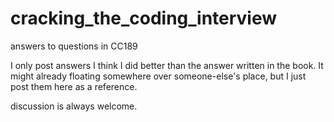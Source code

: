 # cracking_the_coding_interview
answers to questions in CC189

I only post answers I think I did better than the answer written in the book.
It might already floating somewhere over someone-else's place, but I just post them here as a reference.

discussion is always welcome.